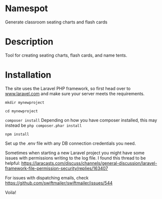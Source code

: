 # Namespot
Generate classroom seating charts and flash cards

# Description
Tool for creating seating charts, flash cards, and name tents.

# Installation
The site uses the Laravel PHP framework, so first head over to www.laravel.com and make sure your server meets the requirements.

```mkdir mynewproject```

```cd mynewproject```

```composer install```
Depending on how you have composer installed, this may instead be ```php composer.phar install```

```npm install```

Set up the .env file with any DB connection credentials you need.

Sometimes when starting a new Laravel project you might have some issues with permissions writing to the log file. I found this thread to be helpful: https://laracasts.com/discuss/channels/general-discussion/laravel-framework-file-permission-security/replies/163407

For issues with dispatching emails, check https://github.com/swiftmailer/swiftmailer/issues/544

Voila!
